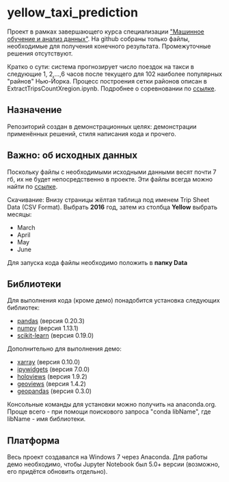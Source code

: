 # yellow_taxi_prediction
Проект в рамках завершающего курса специализации ["Машинное обучение и анализ данных"](https://www.coursera.org/specializations/machine-learning-data-analysis).
На github собраны только файлы, необходимые для получения конечного результата. Промежуточные решения отсутствуют.

Кратко о сути: система прогнозирует число поездок на такси в следующие 1, 2,...,6 часов после текущего для 102 наиболее популярных "райнов" Нью-Йорка.
Процесс построения сетки районов описан в ExtraсtTripsCountXregion.ipynb. Подробнее о соревновании по [ссылке](https://www.kaggle.com/c/yellowtaxi/leaderboard).

## Назначение
Репозиторий создан в демонстрационных целях: демонстрации применённых решений, стиля написания кода и прочего.

## Важно: об исходных данных
Поскольку файлы с необходимыми исходными данными весят почти 7 гб, их не будет непосредственно в проекте. Эти файлы всегда можно найти по [ссылке](http://www.nyc.gov/html/tlc/html/about/trip_record_data.shtml).

Скачивание:
Внизу страницы жёлтая таблица под именем Trip Sheet Data (CSV Format). Выбрать **2016** год, затем из столбца **Yellow** выбрать месяцы:
* March
* April
* May
* June

Для запуска кода файлы необходимо положить в **папку Data**

## Библиотеки
Для выполнения кода (кроме демо) понадобится установка следующих библиотек:
* [pandas](https://pandas.pydata.org/) (версия 0.20.3)
* [numpy](http://www.numpy.org/) (версия 1.13.1)
* [scikit-learn](http://scikit-learn.org/stable/) (версия 0.19.0)

Дополнительно для выполнения демо:
* [xarray](http://xarray.pydata.org/en/stable/) (версия 0.10.0)
* [ipywidgets](https://ipywidgets.readthedocs.io/en/stable/) (версия 7.0.0)
* [holoviews](http://holoviews.org/) (версия 1.9.2)
* [geoviews](http://geo.holoviews.org/) (версия 1.4.2)
* [geopandas](http://geopandas.org/) (версия 0.3.0)

Консольные команды для установки можно получить на anaconda.org. Проще всего - при помощи поискового запроса "conda libName", где libName - имя библиотеки.

## Платформа
Весь проект создавался на Windows 7 через Anaconda. Для работы демо необходимо, чтобы Jupyter Notebook был 5.0+ версии (возможно, его придётся обновить отдельно).
